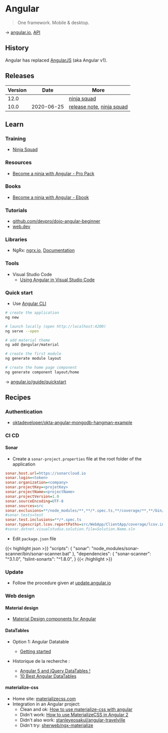 # Angular

> One framework. Mobile & desktop.

→ [angular.io](https://angular.io/), [API](https://angular.io/api)

## History

Angular has replaced [AngularJS](https://angularjs.org/) (aka Angular v1).

## Releases

Version | Date | More
------- | ---- | ----
12.0 | | [ninja squad](https://blog.ninja-squad.com/2021/05/12/what-is-new-angular-12.0/)
10.0 | 2020-06-25 | [release note](https://blog.angular.io/version-10-of-angular-now-available-78960babd41), [ninja squad](https://blog.ninja-squad.com/2020/06/25/what-is-new-angular-10.0/)

## Learn

### Training

- [Ninja Squad](https://ninja-squad.com/formations)

### Resources

- [Become a ninja with Angular - Pro Pack](https://angular-exercises.ninja-squad.com/)

### Books

- [Become a ninja with Angular - Ebook](https://books.ninja-squad.com/angular)

### Tutorials

- [github.com/devpro/dojo-angular-beginner](https://github.com/devpro/dojo-angular-beginner/blob/master/README.md)
- [web.dev](https://web.dev/angular)

### Libraries

- NgRx: [ngrx.io](https://ngrx.io/), [Documentation](https://ngrx.io/docs)

### Tools

- Visual Studio Code
  - [Using Angular in Visual Studio Code](https://code.visualstudio.com/docs/nodejs/angular-tutorial)

### Quick start

* Use [Angular CLI](./angular-cli.md)

```bash
# create the application
ng new

# launch locally (open http://localhost:4200)
ng serve --open

# add material theme
ng add @angular/material

# create the first module
ng generate module layout

# create the home page component
ng generate component layout/home
```

→ [angular.io/guide/quickstart](https://angular.io/guide/quickstart)

## Recipes

### Authentication

- [oktadeveloper/okta-angular-mongodb-hangman-example](https://github.com/oktadeveloper/okta-angular-mongodb-hangman-example)

### CI CD

#### Sonar

- Create a `sonar-project.properties` file at the root folder of the application

```ini
sonar.host.url=https://sonarcloud.io
sonar.login=<token>
sonar.organization=<company>
sonar.projectKey=<projetKey>
sonar.projectName=<projectName>
sonar.projectVersion=1.0
sonar.sourceEncoding=UTF-8
sonar.sources=src
sonar.exclusions=**/node_modules/**,**/*.spec.ts,**/coverage/**,**/bin/**,**/obj/**
#sonar.tests=test
sonar.test.inclusions=**/*.spec.ts
sonar.typescript.lcov.reportPaths=src/WebApp/ClientApp/coverage/lcov.info
#sonar.dotnet.visualstudio.solution.file=Solution.Name.sln
```

- Edit `package.json` file

{{< highlight json >}}
  "scripts": {
   "sonar": "node_modules/sonar-scanner/bin/sonar-scanner.bat"
  },
  "dependencies": {
    "sonar-scanner": "^3.1.0",
    "tslint-sonarts": "^1.8.0",
  }
{{< /highlight >}}

### Update

- Follow the procedure given at [update.angular.io](https://update.angular.io/)

### Web design

#### Material design

- [Material Design components for Angular](https://material.angular.io/)

#### DataTables

- Option 1: Angular Datatable
  - [Getting started](https://l-lin.github.io/angular-datatables/#/getting-started)

- Historique de la recherche :
  - [Angular 5 and jQuery DataTables !](https://medium.com/apprendre-le-web-avec-lior/angular-5-and-jquery-datatables-fd1dd2d81d99)
  - [10 Best Angular DataTables](https://www.ngdevelop.tech/best-angular-tables/)

#### materialize-css

- Home site: [materializecss.com](https://materializecss.com/getting-started.html)
- Integration in an Angular project:
  - Clean and ok: [How to use materialize-css with angular](https://stackoverflow.com/questions/48007665/how-to-use-materialize-css-with-angular)
  - Didn't work: [How to use MaterializeCSS in Angular 2](https://stackoverflow.com/questions/41937283/how-to-use-materializecss-in-angular-2)
  - Didn't also work: [stanleyeosakul/angular-travelville](https://github.com/stanleyeosakul/angular-travelville)
  - Didn't try: [sherweb/ngx-materialize](https://github.com/sherweb/ngx-materialize)
